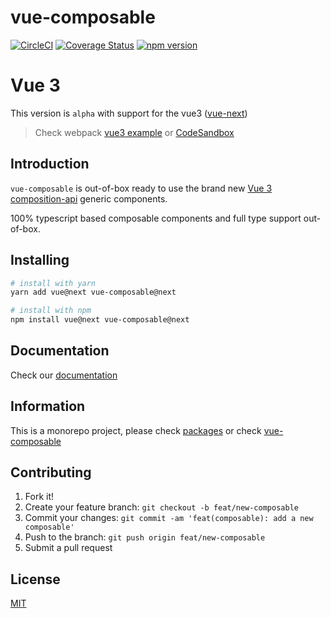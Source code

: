 # vue-composable

[![CircleCI](https://circleci.com/gh/pikax/vue-composable.svg?style=svg)](https://circleci.com/gh/pikax/vue-composable)
[![Coverage Status](https://coveralls.io/repos/github/pikax/vue-composable/badge.svg?branch=master)](https://coveralls.io/github/pikax/vue-composable?branch=master)
[![npm version](https://badge.fury.io/js/vue-composable.svg)](https://badge.fury.io/js/vue-composable)

# Vue 3

This version is `alpha` with support for the vue3 ([vue-next](https://github.com/vuejs/vue-next))

> Check webpack [vue3 example](https://github.com/pikax/vue-composable/tree/vue3/examples/vue-next-webpack-preview-master) or [CodeSandbox](https://codesandbox.io/s/vue-composable-next-6m5et)

## Introduction

`vue-composable` is out-of-box ready to use the brand new [Vue 3](https://github.com/vuejs/vue-next) [composition-api](https://vue-composition-api-rfc.netlify.com/) generic components.

100% typescript based composable components and full type support out-of-box.

## Installing

```bash
# install with yarn
yarn add vue@next vue-composable@next

# install with npm
npm install vue@next vue-composable@next
```

## Documentation

Check our [documentation](https://pikax.me/vue-composable/)

## Information

This is a monorepo project, please check [packages](packages/) or check [vue-composable](packages/vue-composable)

## Contributing

1. Fork it!
2. Create your feature branch: `git checkout -b feat/new-composable`
3. Commit your changes: `git commit -am 'feat(composable): add a new composable'`
4. Push to the branch: `git push origin feat/new-composable`
5. Submit a pull request

## License

[MIT](http://opensource.org/licenses/MIT)

